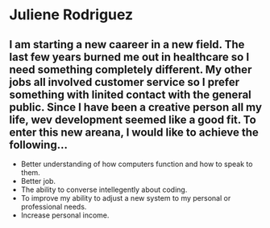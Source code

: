 # Juliene Rodriguez
## I am starting a new caareer in a new field. The last few years burned me out in healthcare so I need something completely different. My other jobs all involved customer service so I prefer something with linited contact with the general public. Since I have been a creative person all my life, wev development seemed like a good fit. To enter this new areana, I would like to achieve the following...
- Better understanding of how computers function and how to speak to them.
- Better job.
- The ability to converse intellegently about coding.
- To improve my ability to adjust a new system to my personal or professional needs.
- Increase personal income.
